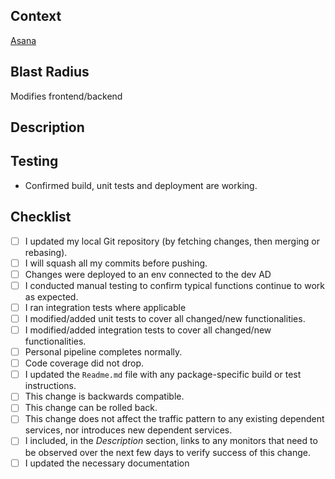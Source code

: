 ## Context
[Asana](url)

## Blast Radius
Modifies frontend/backend

## Description

## Testing
- Confirmed build, unit tests and deployment are working.

## Checklist
- [ ] I updated my local Git repository (by fetching changes, then merging or rebasing).
- [ ] I will squash all my commits before pushing.
- [ ] Changes were deployed to an env connected to the dev AD
- [ ] I conducted manual testing to confirm typical functions continue to work as expected.
- [ ] I ran integration tests where applicable
- [ ] I modified/added unit tests to cover all changed/new functionalities.
- [ ] I modified/added integration tests to cover all changed/new functionalities.
- [ ] Personal pipeline completes normally.
- [ ] Code coverage did not drop.
- [ ] I updated the `Readme.md` file with any package-specific build or test instructions.
- [ ] This change is backwards compatible.
- [ ] This change can be rolled back.
- [ ] This change does not affect the traffic pattern to any existing dependent services, nor introduces new dependent services.
- [ ] I included, in the _Description_ section, links to any monitors that need to be observed over the next few days to verify success of this change.
- [ ] I updated the necessary documentation
